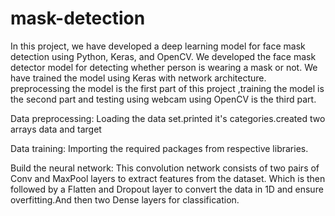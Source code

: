 # mask-detection
In this project, we have developed a deep learning model for face mask detection using Python, Keras, and OpenCV. We developed the face mask detector model for detecting whether person is wearing a mask or not. We have trained the model using Keras with network architecture. preprocessing the model is the first part of this project ,training the model is the second part and testing using webcam using OpenCV is the third part.


Data preprocessing:
Loading the data set.printed it's categories.created two arrays data and target 

Data training:
Importing the required packages from respective libraries.

Build the neural network:
This convolution network consists of two pairs of Conv and MaxPool layers to extract features from the dataset. Which is then followed by a Flatten and Dropout layer to convert the data in 1D and ensure overfitting.And then two Dense layers for classification.
